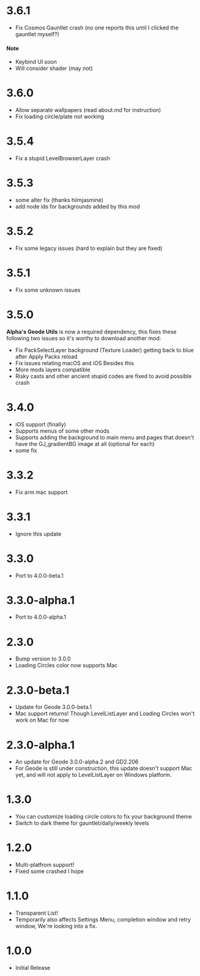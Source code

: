 # 3.6.1
- Fix Cosmos Gauntlet crash (no one reports this until I clicked the gauntlet myself?)
#### Note
- Keybind UI soon
- Will consider shader (may not)

# 3.6.0
- Allow separate wallpapers (read about.md for instruction)
- Fix loading circle/plate not working

# 3.5.4
- Fix a stupid LevelBrowserLayer crash

# 3.5.3
- some alter fix (thanks hiimjasmine)
- add node ids for backgrounds added by this mod

# 3.5.2
- Fix some legacy issues (hard to explain but they are fixed)

# 3.5.1
- Fix some unknown issues

# 3.5.0
**Alpha's Geode Utils** is now a required dependency, this fixes these following two issues so it's worthy to download another mod:
- Fix PackSelectLayer background (Texture Loader) getting back to blue after Apply Packs reload
- Fix issues relating macOS and iOS
Besides this
- More mods layers compatible
- Risky casts and other ancient stupid codes are fixed to avoid possible crash

# 3.4.0
- iOS support (finally)
- Supports menus of some other mods
- Supports adding the background to main menu and pages that doesn't have the GJ_gradientBG image at all (optional for each)
- some fix

# 3.3.2
- Fix arm mac support

# 3.3.1
- Ignore this update

# 3.3.0
- Port to 4.0.0-beta.1

# 3.3.0-alpha.1
- Port to 4.0.0-alpha.1

# 2.3.0
- Bump version to 3.0.0  
- Loading Circles color now supports Mac

# 2.3.0-beta.1
- Update for Geode 3.0.0-beta.1  
- Mac support returns! Though LevelListLayer and Loading Circles won't work on Mac for now

# 2.3.0-alpha.1
- An update for Geode 3.0.0-alpha.2 and GD2.206  
- For Geode is still under construction, this update doesn't support Mac yet, and will not apply to LevelListLayer on Windows platform.

# 1.3.0
- You can customize loading circle colors to fix your background theme  
- Switch to dark theme for gauntlet/daily/weekly levels

# 1.2.0
- Multi-platfrom support!  
- Fixed some crashed I hope

# 1.1.0
- Transparent List!  
- Temporarily also affects Settings Menu, completion window and retry window, We're looking into a fix.

# 1.0.0
- Initial Release